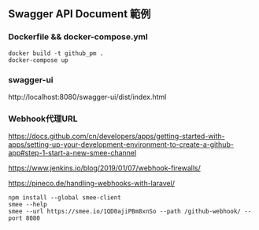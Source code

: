 ## Swagger API Document 範例


### Dockerfile && docker-compose.yml
```
docker build -t github_pm .
docker-compose up
```


### swagger-ui


http://localhost:8080/swagger-ui/dist/index.html
<br>

### Webhook代理URL

https://docs.github.com/cn/developers/apps/getting-started-with-apps/setting-up-your-development-environment-to-create-a-github-app#step-1-start-a-new-smee-channel
<br>

https://www.jenkins.io/blog/2019/01/07/webhook-firewalls/
<br>

https://pineco.de/handling-webhooks-with-laravel/
<br>

```
npm install --global smee-client
smee --help
smee --url https://smee.io/1QD0ajiPBm8xnSo --path /github-webhook/ --port 8080
```

